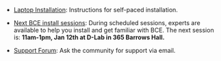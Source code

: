  - [Laptop Installation](laptop-installation.html): Instructions for self-paced installation.

 - [Next BCE install sessions](install-sessions.html): During scheduled sessions, experts are available to help you install and get familiar with BCE. The next session is: **11am-1pm, Jan 12th at D-Lab in 365 Barrows Hall.**

 - [Support Forum](https://groups.google.com/forum/#!forum/ucb-bce): Ask the community for support via email.
